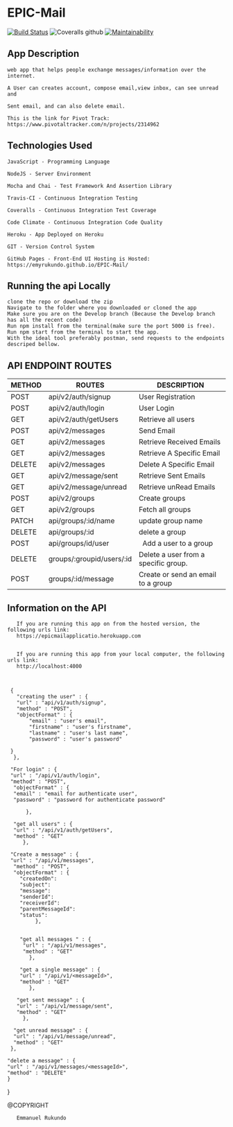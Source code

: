 # EPIC-Mail
 

 [![Build Status](https://travis-ci.org/EmyRukundo/EPIC-Mail.svg?branch=develop)](https://travis-ci.org/EmyRukundo/EPIC-Mail)  ![Coveralls github](https://img.shields.io/coveralls/github/EmyRukundo/EPIC-Mail.svg?style=popout)  [![Maintainability](https://api.codeclimate.com/v1/badges/430aae199b238ec60664/maintainability)](https://codeclimate.com/github/EmyRukundo/EPIC-Mail/maintainability)




## App Description

    web app that helps people exchange messages/information over the internet.

    A User can creates account, compose email,view inbox, can see unread and

    Sent email, and can also delete email.
    
    This is the link for Pivot Track: https://www.pivotaltracker.com/n/projects/2314962


## Technologies Used

    JavaScript - Programming Language

    NodeJS - Server Environment

    Mocha and Chai - Test Framework And Assertion Library

    Travis-CI - Continuous Integration Testing

    Coveralls - Continuous Integration Test Coverage

    Code Climate - Continuous Integration Code Quality

    Heroku - App Deployed on Heroku

    GIT - Version Control System

    GitHub Pages - Front-End UI Hosting is Hosted: https://emyrukundo.github.io/EPIC-Mail/ 



## Running the api Locally

    clone the repo or download the zip
    Navigate to the folder where you downloaded or cloned the app
    Make sure you are on the Develop branch (Because the Develop branch has all the recent code)
    Run npm install from the terminal(make sure the port 5000 is free).
    Run npm start from the terminal to start the app.
    With the ideal tool preferably postman, send requests to the endpoints descriped bellow.


## API ENDPOINT ROUTES
   
| METHOD  |	ROUTES                   |	DESCRIPTION                          |
|-------- |--------------------------|----------------------------------------|        	                                  
| POST    |	api/v2/auth/signup       |    User Registration                   |	
| POST    |	api/v2/auth/login        |	   User Login 	                       |
| GET     | api/v2/auth/getUsers     |    Retrieve all users                  |
| POST    |	api/v2/messages          |    Send Email 	                       |
| GET 	  | api/v2/messages          |   	Retrieve Received Emails           | 	
| GET 	  | api/v2/messages          |    Retrieve A Specific Email          | 	
| DELETE  |	api/v2/messages          |	   Delete A Specific Email             | 	
| GET 	  | api/v2/message/sent      | 	  Retrieve Sent Emails               | 	
| GET 	  | api/v2/message/unread    |	   Retrieve unRead Emails            |
| POST    | api/v2/groups            |    Create groups                      |
| GET     | api/v2/groups            |     Fetch all groups                  |
| PATCH   | api/groups/:id/name      |    update group name                  |
| DELETE  | api/groups/:id           |    delete a group                     |
| POST    | api/groups/id/user       |    Add a ​user​ to a ​group​              |
| DELETE  | groups/:groupid/users/:id|Delete a ​user​ from a specific ​group. |
| POST    | groups/:id/message       | Create or send an ​email​ to a ​group     |

## Information on the API

       If you are running this app on from the hosted version, the following urls link:
       https://epicmailapplicatio.herokuapp.com
          

       If you are running this app from your local computer, the following urls link:
       http://localhost:4000 
 
   

     {
       "creating the user" : {
       "url" : "api/v1/auth/signup",
       "method" : "POST",
       "objectFormat" : {
           "email" : "user's email",
           "firstname" : "user's firstname",
           "lastname" : "user's last name",
           "password" : "user's password"

     }
      }, 
  
     "For login" : {
     "url" : "/api/v1/auth/login",
     "method" : "POST",
      "objectFormat" : {
      "email" : "email for authenticate user",
      "password" : "password for authenticate password"

          },
    
      "get all users" : {
      "url" : "/api/v1/auth/getUsers",
      "method" : "GET"
         },
  
     "Create a message" : {
     "url" : "/api/v1/messages",
      "method" : "POST",
      "objectFormat" : {
        "createdOn": 
        "subject": 
        "message": 
        "senderId": 
        "receiverId": 
        "parentMessageId": 
        "status": 
             },
    

        "get all messages " : {
         "url" : "/api/v1/messages",
         "method" : "GET"
           },
  
        "get a single message" : {
        "url" : "/api/v1/<messageId>",
        "method" : "GET"
           },
 
       "get sent message" : {
       "url" : "/api/v1/message/sent",
       "method" : "GET"
         },
  
      "get unread message" : {
      "url" : "/api/v1/message/unread",
      "method" : "GET"
     },
  
    "delete a message" : {
    "url" : "/api/v1/messages/<messageId>",
    "method" : "DELETE"
    }
}

 
   @COPYRIGHT 
      
       Emmanuel Rukundo